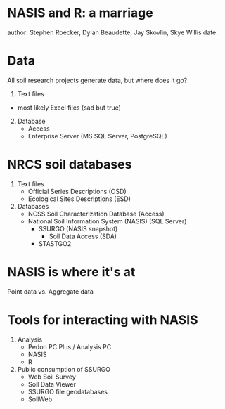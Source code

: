 NASIS and R: a marriage
========================================================
author: Stephen Roecker, Dylan Beaudette, Jay Skovlin, Skye Willis
date: 

Data
========================================================

All soil research projects generate data, but where does it go?

1. Text files
  - most likely Excel files (sad but true)
2. Database
    * Access
    * Enterprise Server (MS SQL Server, PostgreSQL)

NRCS soil databases
========================================================

1. Text files
    * Official Series Descriptions (OSD)
    * Ecological Sites Descriptions (ESD)
2. Databases
    * NCSS Soil Characterization Database (Access)
    * National Soil Information System (NASIS) (SQL Server)
        * SSURGO (NASIS snapshot)
            * Soil Data Access (SDA)
        * STASTGO2
      

NASIS is where it's at
========================================================
Point data vs. Aggregate data

Tools for interacting with NASIS
========================================================
1. Analysis
    * Pedon PC Plus / Analysis PC
    * NASIS
    * R
2. Public consumption of SSURGO
    * Web Soil Survey
    * Soil Data Viewer
    * SSURGO file geodatabases
    * SoilWeb
